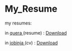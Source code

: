 # My_Resume
my resumes:


<p> in <a href="https://quera.ir/"> quera </a> (resume) :
  <a href="https://raw.githubusercontent.com/MahdiRahmani80/My_Resume/e8f9269c466f49b794ce667bb179bd951a2a5280/Madhi%20Rahmani_1400-3-6.pdf" > Download </a> 
</p>
<p> in <a href="https://jobinja.ir/"> jobinja </a> (cv) :
  <a href="https://raw.githubusercontent.com/MahdiRahmani80/My_Resume/e8f9269c466f49b794ce667bb179bd951a2a5280/Jobinja-KF-6299347(1).pdf" > Download </a> 
</p>


